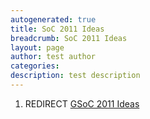 ```yaml
---
autogenerated: true
title: SoC 2011 Ideas
breadcrumb: SoC 2011 Ideas
layout: page
author: test author
categories: 
description: test description
---
```


1.  REDIRECT [GSoC 2011 Ideas](GSoC_2011_Ideas "wikilink")
